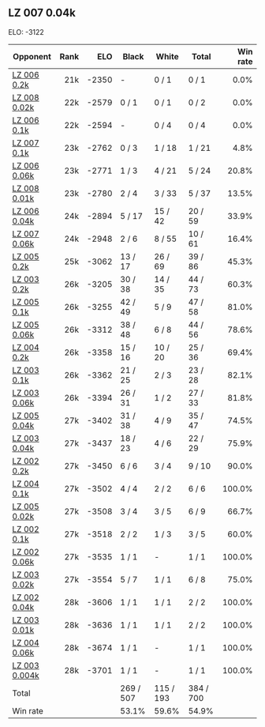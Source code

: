 ## LZ 007 0.04k ##

ELO: -3122

Opponent | Rank | ELO | Black | White | Total | Win rate
---------|-----:|----:|-------|-------|-------|-------:
[LZ 006 0.2k](LZ%20006%200.2k.md) | 21k | -2350 | - | 0 / 1 | 0 / 1 | 0.0%
[LZ 008 0.02k](LZ%20008%200.02k.md) | 22k | -2579 | 0 / 1 | 0 / 1 | 0 / 2 | 0.0%
[LZ 006 0.1k](LZ%20006%200.1k.md) | 22k | -2594 | - | 0 / 4 | 0 / 4 | 0.0%
[LZ 007 0.1k](LZ%20007%200.1k.md) | 23k | -2762 | 0 / 3 | 1 / 18 | 1 / 21 | 4.8%
[LZ 006 0.06k](LZ%20006%200.06k.md) | 23k | -2771 | 1 / 3 | 4 / 21 | 5 / 24 | 20.8%
[LZ 008 0.01k](LZ%20008%200.01k.md) | 23k | -2780 | 2 / 4 | 3 / 33 | 5 / 37 | 13.5%
[LZ 006 0.04k](LZ%20006%200.04k.md) | 24k | -2894 | 5 / 17 | 15 / 42 | 20 / 59 | 33.9%
[LZ 007 0.06k](LZ%20007%200.06k.md) | 24k | -2948 | 2 / 6 | 8 / 55 | 10 / 61 | 16.4%
[LZ 005 0.2k](LZ%20005%200.2k.md) | 25k | -3062 | 13 / 17 | 26 / 69 | 39 / 86 | 45.3%
[LZ 003 0.2k](LZ%20003%200.2k.md) | 26k | -3205 | 30 / 38 | 14 / 35 | 44 / 73 | 60.3%
[LZ 005 0.1k](LZ%20005%200.1k.md) | 26k | -3255 | 42 / 49 | 5 / 9 | 47 / 58 | 81.0%
[LZ 005 0.06k](LZ%20005%200.06k.md) | 26k | -3312 | 38 / 48 | 6 / 8 | 44 / 56 | 78.6%
[LZ 004 0.2k](LZ%20004%200.2k.md) | 26k | -3358 | 15 / 16 | 10 / 20 | 25 / 36 | 69.4%
[LZ 003 0.1k](LZ%20003%200.1k.md) | 26k | -3362 | 21 / 25 | 2 / 3 | 23 / 28 | 82.1%
[LZ 003 0.06k](LZ%20003%200.06k.md) | 26k | -3394 | 26 / 31 | 1 / 2 | 27 / 33 | 81.8%
[LZ 005 0.04k](LZ%20005%200.04k.md) | 27k | -3402 | 31 / 38 | 4 / 9 | 35 / 47 | 74.5%
[LZ 003 0.04k](LZ%20003%200.04k.md) | 27k | -3437 | 18 / 23 | 4 / 6 | 22 / 29 | 75.9%
[LZ 002 0.2k](LZ%20002%200.2k.md) | 27k | -3450 | 6 / 6 | 3 / 4 | 9 / 10 | 90.0%
[LZ 004 0.1k](LZ%20004%200.1k.md) | 27k | -3502 | 4 / 4 | 2 / 2 | 6 / 6 | 100.0%
[LZ 005 0.02k](LZ%20005%200.02k.md) | 27k | -3508 | 3 / 4 | 3 / 5 | 6 / 9 | 66.7%
[LZ 002 0.1k](LZ%20002%200.1k.md) | 27k | -3518 | 2 / 2 | 1 / 3 | 3 / 5 | 60.0%
[LZ 002 0.06k](LZ%20002%200.06k.md) | 27k | -3535 | 1 / 1 | - | 1 / 1 | 100.0%
[LZ 003 0.02k](LZ%20003%200.02k.md) | 27k | -3554 | 5 / 7 | 1 / 1 | 6 / 8 | 75.0%
[LZ 002 0.04k](LZ%20002%200.04k.md) | 28k | -3606 | 1 / 1 | 1 / 1 | 2 / 2 | 100.0%
[LZ 003 0.01k](LZ%20003%200.01k.md) | 28k | -3636 | 1 / 1 | 1 / 1 | 2 / 2 | 100.0%
[LZ 004 0.06k](LZ%20004%200.06k.md) | 28k | -3674 | 1 / 1 | - | 1 / 1 | 100.0%
[LZ 003 0.004k](LZ%20003%200.004k.md) | 28k | -3701 | 1 / 1 | - | 1 / 1 | 100.0%
Total | | | 269 / 507 | 115 / 193 | 384 / 700 | 
Win rate| | | 53.1% | 59.6% | 54.9% | 
